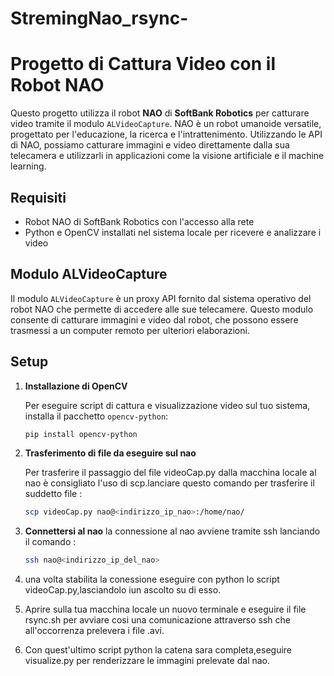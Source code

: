 # StremingNao_rsync-
# Progetto di Cattura Video con il Robot NAO

Questo progetto utilizza il robot **NAO** di **SoftBank Robotics** per catturare video tramite il modulo `ALVideoCapture`. NAO è un robot umanoide versatile, progettato per l'educazione, la ricerca e l'intrattenimento. Utilizzando le API di NAO, possiamo catturare immagini e video direttamente dalla sua telecamera e utilizzarli in applicazioni come la visione artificiale e il machine learning.

## Requisiti

- Robot NAO di SoftBank Robotics con l'accesso alla rete
- Python e OpenCV installati nel sistema locale per ricevere e analizzare i video

## Modulo ALVideoCapture

Il modulo `ALVideoCapture` è un proxy API fornito dal sistema operativo del robot NAO che permette di accedere alle sue telecamere. Questo modulo consente di catturare immagini e video dal robot, che possono essere trasmessi a un computer remoto per ulteriori elaborazioni.

## Setup

1. **Installazione di OpenCV**

   Per eseguire script di cattura e visualizzazione video sul tuo sistema, installa il pacchetto `opencv-python`:

   ```bash
   pip install opencv-python

2. **Trasferimento di file da eseguire sul nao**

    Per trasferire il passaggio del file videoCap.py dalla macchina locale al nao è consigliato l'uso di scp.lanciare questo comando per trasferire il suddetto file :

    ```bash
    scp videoCap.py nao@<indirizzo_ip_nao>:/home/nao/

3. **Connettersi al nao**
    la connessione al nao avviene tramite ssh lanciando il comando :

    ```bash
    ssh nao@<indirizzo_ip_del_nao> 

4. una volta stabilita la conessione eseguire con python lo script videoCap.py,lasciandolo iun ascolto su di esso. 
   
5. Aprire sulla tua macchina locale un nuovo terminale e eseguire il file rsync.sh per avviare cosi una comunicazione attraverso ssh che all'occorrenza prelevera i file .avi.
   
6. Con quest'ultimo script python la catena sara completa,eseguire visualize.py per renderizzare le immagini prelevate dal nao.

    
